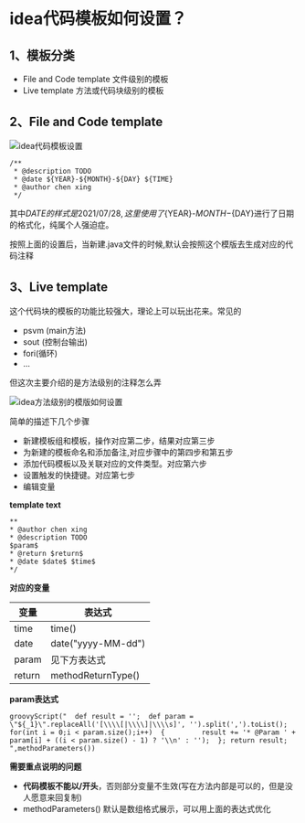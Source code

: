# idea代码模板如何设置？

## 1、模板分类

+ File and Code template 文件级别的模板
+ Live  template 方法或代码块级别的模板

## 2、File and Code template

![idea代码模板设置](https://cdn.jsdelivr.net/gh/chen-xing/figure_bed_02/cdn/20210728194743558.png)

```
/**
 * @description TODO
 * @date ${YEAR}-${MONTH}-${DAY} ${TIME}
 * @author chen xing
 */
```

其中${DATE}的样式是 2021/07/28,这里使用了${YEAR}-${MONTH}-${DAY}进行了日期的格式化，纯属个人强迫症。

按照上面的设置后，当新建.java文件的时候,默认会按照这个模版去生成对应的代码注释



## 3、Live  template

这个代码块的模板的功能比较强大，理论上可以玩出花来。常见的 

+ psvm (main方法)
+ sout (控制台输出)
+ fori(循环)
+ ...

但这次主要介绍的是方法级别的注释怎么弄

![idea方法级别的模版如何设置](https://cdn.jsdelivr.net/gh/chen-xing/figure_bed_02/cdn/20210728195657076.png)



简单的描述下几个步骤

+ 新建模板组和模板，操作对应第二步，结果对应第三步
+ 为新建的模板命名和添加备注,对应步骤中的第四步和第五步
+ 添加代码模板以及关联对应的文件类型。对应第六步
+ 设置触发的快捷键。对应第七步
+ 编辑变量



**template text**

```
**
* @author chen xing
* @description TODO
$param$
* @return $return$
* @date $date$ $time$
*/
```



**对应的变量**

| 变量   | 表达式             |
| ------ | ------------------ |
| time   | time()             |
| date   | date("yyyy-MM-dd") |
| param  | 见下方表达式       |
| return | methodReturnType() |

**param表达式**

```
groovyScript("  def result = '';  def param = \"${_1}\".replaceAll('[\\\\[|\\\\]|\\\\s]', '').split(',').toList();  for(int i = 0;i < param.size();i++)  {         result += '* @Param ' + param[i] + ((i < param.size() - 1) ? '\\n' : '');  }; return result; ",methodParameters()) 
```



**需要重点说明的问题**

+ **代码模板不能以/开头**，否则部分变量不生效(写在方法内部是可以的，但是没人愿意来回复制)
+ methodParameters() 默认是数组格式展示，可以用上面的表达式优化

